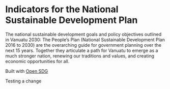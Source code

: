 # Indicators for the National Sustainable Development Plan

The national sustainable development goals and policy objectives outlined in Vanuatu 2030: The People’s Plan (National Sustainable Development Plan 2016 to 2030) are the overarching guide for government planning over the next 15 years. Together they articulate a path for Vanuatu to emerge as a much stronger nation, renewing our traditions and values, and creating economic opportunities for all.

Built with [Open SDG](https://open-sdg.org)

Testing a change
